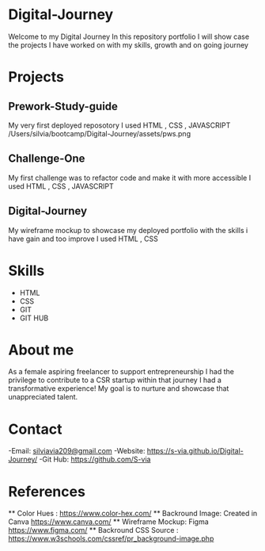 # Digital-Journey
Welcome to my Digital Journey
In this repository portfolio I will show case the projects I have worked on with my skills, growth and on going journey

# Projects

## Prework-Study-guide
My very first deployed reposotory
I used HTML , CSS , JAVASCRIPT
/Users/silvia/bootcamp/Digital-Journey/assets/pws.png


## Challenge-One
My first challenge was to refactor code and make it with more accessible 
I used HTML , CSS , JAVASCRIPT

## Digital-Journey
My wireframe mockup to showcase my deployed portfolio with the skills i have gain and too improve
I used HTML , CSS

# Skills
* HTML
* CSS
* GIT 
* GIT HUB

# About me 
As a female aspiring freelancer to support entrepreneurship 
I had the privilege to contribute to a CSR startup within that journey
I had a transformative experience! My goal is to nurture and showcase that unappreciated talent.

# Contact 
-Email: silviavia209@gmail.com
-Website: https://s-via.github.io/Digital-Journey/
-Git Hub: https://github.com/S-via

# References
** Color Hues : https://www.color-hex.com/
** Backround Image: Created in Canva https://www.canva.com/
** Wireframe Mockup: Figma https://www.figma.com/
** Backround CSS Source : https://www.w3schools.com/cssref/pr_background-image.php




